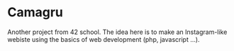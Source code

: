 # Camagru
Another project from 42 school. The idea here is to make an Instagram-like webiste using the basics of web development (php, javascript ...).

